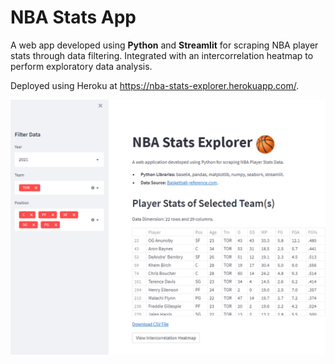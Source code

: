# NBA Stats App

A web app developed using **Python** and **Streamlit** for scraping NBA player stats through data filtering. Integrated with an intercorrelation heatmap to perform exploratory data analysis. 

Deployed using Heroku at https://nba-stats-explorer.herokuapp.com/.

![](images/Thumbnail.PNG)
